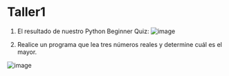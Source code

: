 # Taller1

1. El resultado de nuestro Python Beginner Quiz:
![image](https://github.com/LauraDa999/Taller1/assets/141860731/66ca48a6-5a2f-4997-ac10-2e6b19232d5a)

2. Realice un programa que lea tres números reales y determine cuál es el mayor.

![image](https://github.com/LauraDa999/Taller1/assets/141860731/aabd8108-bfb4-4a92-bf65-ce95533bfa47)

